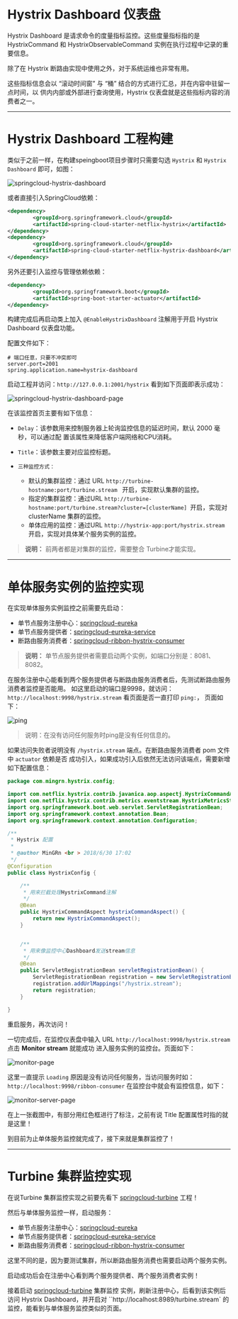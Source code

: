 # Hystrix Dashboard 仪表盘

Hystrix Dashboard 是请求命令的度量指标监控。这些度量指标指的是 HystrixCommand 和
HystrixObservableCommand 实例在执行过程中记录的重要信息。

除了在 Hystrix 断路由实现中使用之外，对于系统运维也非常有用。

这些指标信息会以 “滚动时间窗” 与 “桶” 结合的方式进行汇总，并在内容中驻留一点时间，以
供内内部或外部进行查询使用，Hystrix 仪表盘就是这些指标内容的消费者之一。

----

# Hystrix Dashboard 工程构建

类似于之前一样，在构建speingboot项目步骤时只需要勾选 `Hystrix` 和 `Hystrix Dashboard`
即可，如图：

![springcloud-hystrix-dashboard](images/springcloud-hystrix-dashboard.png)

或者直接引入SpringCloud依赖：

```xml
<dependency>
		<groupId>org.springframework.cloud</groupId>
		<artifactId>spring-cloud-starter-netflix-hystrix</artifactId>
</dependency>
<dependency>
		<groupId>org.springframework.cloud</groupId>
		<artifactId>spring-cloud-starter-netflix-hystrix-dashboard</artifactId>
</dependency>
```

另外还要引入监控与管理依赖依赖：

```xml
<dependency>
		<groupId>org.springframework.boot</groupId>
		<artifactId>spring-boot-starter-actuator</artifactId>
</dependency>
```

构建完成后再启动类上加入 `@EnableHystrixDashboard`  注解用于开启 Hystrix Dashboard
仪表盘功能。

配置文件如下：

```profile
# 端口任意，只要不冲突即可
server.port=2001
spring.application.name=hystrix-dashboard
```

启动工程并访问：`http://127.0.0.1:2001/hystrix` 看到如下页面即表示成功：

![springcloud-hystrix-dashboard-page](images/springcloud-hystrix-dashboard-page.png)

在该监控首页主要有如下信息：

* `Delay`：该参数用来控制服务器上轮询监控信息的延迟时间，默认 2000 毫秒，可以通过配
置该属性来降低客户端网络和CPU消耗。

* `Title`：该参数主要对应监控标题。

* `三种监控方式：`
  - 默认的集群监控：通过 URL `http://turbine-hostname:port/turbine.stream ` 开启，实现默认集群的监控。
  - 指定的集群监控：通过URL `http://turbine-hostname:port/turbine.stream?cluster=[clusterName] `开启，实现对 clusterName 集群的监控。
  - 单体应用的监控：通过URL `http://hystrix-app:port/hystrix.stream ` 开启，实现对具体某个服务实例的监控。

>**说明：** 前两者都是对集群的监控，需要整合 Turbine才能实现。

----

# 单体服务实例的监控实现

在实现单体服务实例监控之前需要先启动：

* 单节点服务注册中心：[springcloud-eureka](../springcloud-eureka)
* 单节点服务提供者：[springcloud-eureka-service](../springcloud-eureka-service)
* 断路由服务消费者：[springcloud-ribbon-hystrix-consumer](../springcloud-ribbon-hystrix-consumer)

>**说明：** 单节点服务提供者需要启动两个实例，如端口分别是：8081、8082。

在服务注册中心能看到两个服务提供者与断路由服务消费者后，先测试断路由服务消费者监控是否能用。
如这里启动的端口是9998，就访问：`http://localhost:9998/hystrix.stream` 看页面是否一直打印 `ping:`，
页面如下：

![ping](images/ping.png)

>说明：在没有访问任何服务时ping是没有任何信息的。

如果访问失败者说明没有 `/hystrix.stream` 端点。在断路由服务消费者 pom 文件中 `actuator` 依赖是否
成功引入，如果成功引入后依然无法访问该端点，需要新增如下配置信息：

```java
package com.mingrn.hystrix.config;

import com.netflix.hystrix.contrib.javanica.aop.aspectj.HystrixCommandAspect;
import com.netflix.hystrix.contrib.metrics.eventstream.HystrixMetricsStreamServlet;
import org.springframework.boot.web.servlet.ServletRegistrationBean;
import org.springframework.context.annotation.Bean;
import org.springframework.context.annotation.Configuration;

/**
 * Hystrix 配置
 *
 * @author MinGRn <br > 2018/6/30 17:02
 */
@Configuration
public class HystrixConfig {

	/**
	 * 用来拦截处理HystrixCommand注解
	 */
	@Bean
	public HystrixCommandAspect hystrixCommandAspect() {
		return new HystrixCommandAspect();
	}


	/**
	 * 用来像监控中心Dashboard发送stream信息
	 */
	@Bean
	public ServletRegistrationBean servletRegistrationBean() {
		ServletRegistrationBean registration = new ServletRegistrationBean(new HystrixMetricsStreamServlet());
		registration.addUrlMappings("/hystrix.stream");
		return registration;
	}

}
```

重启服务，再次访问！

一切完成后，在监控仪表盘中输入 URL `http://localhost:9998/hystrix.stream` 点击 **Monitor stream** 就能成功
进入服务实例的监控台。页面如下：

![monitor-page](images/monitor-page.png)

这里一直提示 `Loading` 原因是没有访问任何服务，当访问服务时如：`http://localhost:9998/ribbon-consumer`
在监控台中就会有监控信息，如下：

![monitor-server-page](images/monitor-server-page.png)

在上一张截图中，有部分用红色框进行了标注，之前有说 Title 配置属性时指的就是这里！

到目前为止单体服务监控就完成了，接下来就是集群监控了！

----

# Turbine 集群监控实现

在说Turbine 集群监控实现之前要先看下 [springcloud-turbine](../springcloud-turbine) 工程！

然后与单体服务监控一样，启动服务：

* 单节点服务注册中心：[springcloud-eureka](../springcloud-eureka)
* 单节点服务提供者：[springcloud-eureka-service](../springcloud-eureka-service)
* 断路由服务消费者：[springcloud-ribbon-hystrix-consumer](../springcloud-ribbon-hystrix-consumer)

这里不同的是，因为要测试集群，所以断路由服务消费也需要启动两个服务实例。

启动成功后会在注册中心看到两个服务提供者、两个服务消费者实例！

接着启动 [springcloud-turbine](../springcloud-turbine) 集群监控 实例，刷新注册中心，后看到该实例后
访问 Hystrix Dashboard，并开启对 ``http://localhost:8989/turbine.stream` 的监控，能看到与单体服务监控类似的页面。
